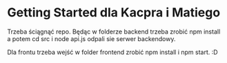# Getting Started dla Kacpra i Matiego

Trzeba ściągnąć repo. Będąc w folderze backend trzeba zrobić npm install
a potem cd src i node api.js odpali sie serwer backendowy.

Dla frontu trzeba wejść w folder frontend zrobić npm install i npm start. :D
